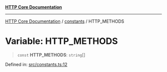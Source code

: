 [**HTTP Core Documentation**](../../README.md)

***

[HTTP Core Documentation](../../README.md) / [constants](../README.md) / HTTP\_METHODS

# Variable: HTTP\_METHODS

> `const` **HTTP\_METHODS**: `string`[]

Defined in: [src/constants.ts:12](https://github.com/stonemjs/http-core/blob/38177eda1505fdb30323b11ec31ef2a0f0840267/src/constants.ts#L12)

